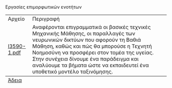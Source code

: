 <table>
  <thead>Εργασίες επιμορφωτικών ενοτήτων</thead>
  <tbody>
  <tr><td>Αρχείο</td><td>Περιγραφή</td></tr>
  <tr><td><a href="2024/AI_in_Healthcare/l3590-1.pdf">l3590-1.pdf</a></td><td>Αναφέρονται επιγραμματικά οι βασικές τεχνικές Μηχανικής Μάθησης, οι παραλλαγές των νευρωνικών δικτύων που αφορούν τη Βαθιά Μάθηση, καθώς και πώς θα μπορούσε η Τεχνητή Νοημοσύνη να προσφέρει στον τομέα της υγείας. Στην συνέχεια δίνουμε ένα παράδειγμα και αναλύουμε τα βήματα ώστε να εκπαιδευτεί ένα υποθετικό μοντέλο ταξινόμησης.</td></tr>
    </tbody>
  <tfoot><tr><td><a href="LICENCE">Άδεια</a></td></tr></tfoot>
</table>

